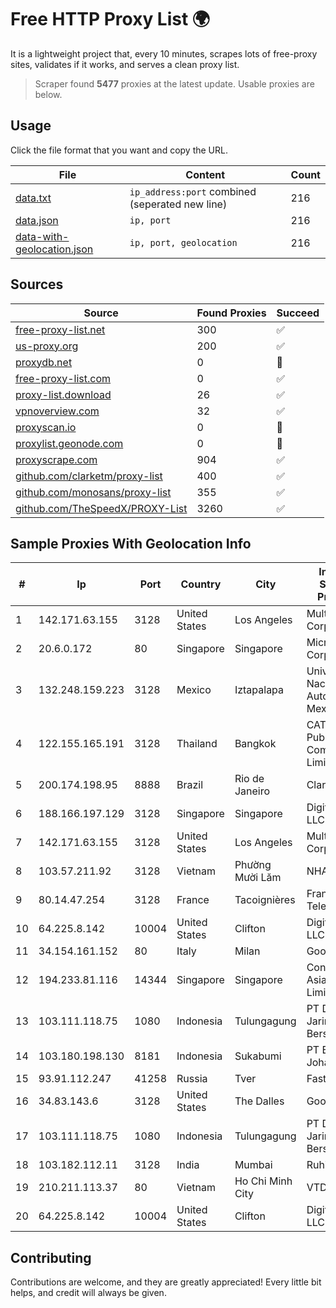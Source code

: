 
# Free HTTP Proxy List 🌍

It is a lightweight project that, every 10 minutes, scrapes lots of free-proxy sites, validates if it works, and serves a clean proxy list.


> Scraper found **5477** proxies at the latest update. Usable proxies are below.

## Usage

Click the file format that you want and copy the URL.


|File|Content|Count|
|----|-------|-----|
|[data.txt](https://raw.githubusercontent.com/themiralay/Proxy-List-World/master/data.txt)|`ip_address:port` combined (seperated new line)|216|
|[data.json](https://raw.githubusercontent.com/themiralay/Proxy-List-World/master/data.json)|`ip, port`|216|
|[data-with-geolocation.json](https://raw.githubusercontent.com/themiralay/Proxy-List-World/master/data-with-geolocation.json)|`ip, port, geolocation`|216|

## Sources

|Source|Found Proxies|Succeed|
|------|-------------|-------|
|[free-proxy-list.net](https://free-proxy-list.net)|300|✅|
|[us-proxy.org](https://www.us-proxy.org)|200|✅|
|[proxydb.net](http://proxydb.net)|0|🚫|
|[free-proxy-list.com](https://free-proxy-list.com/?page=&port=&type%5B%5D=http&type%5B%5D=https&up_time=0&search=Search)|0|✅|
|[proxy-list.download](https://www.proxy-list.download/HTTP)|26|✅|
|[vpnoverview.com](https://vpnoverview.com/privacy/anonymous-browsing/free-proxy-servers)|32|✅|
|[proxyscan.io](https://www.proxyscan.io)|0|🚫|
|[proxylist.geonode.com](https://proxylist.geonode.com/api/proxy-list?limit=300&page=1&sort_by=lastChecked&sort_type=desc&protocols=http,https)|0|🚫|
|[proxyscrape.com](https://api.proxyscrape.com/v2/?request=displayproxies&protocol=http&timeout=10000&country=all&ssl=all&anonymity=all)|904|✅|
|[github.com/clarketm/proxy-list](https://raw.githubusercontent.com/clarketm/proxy-list/master/proxy-list-raw.txt)|400|✅|
|[github.com/monosans/proxy-list](https://raw.githubusercontent.com/monosans/proxy-list/main/proxies/http.txt)|355|✅|
|[github.com/TheSpeedX/PROXY-List](https://raw.githubusercontent.com/TheSpeedX/PROXY-List/master/http.txt)|3260|✅|


## Sample Proxies With Geolocation Info

|#|Ip|Port|Country|City|Internet Service Provider|
|-|--|----|-------|----|-------------------------|
|1|142.171.63.155|3128|United States|Los Angeles|Multacom Corporation|
|2|20.6.0.172|80|Singapore|Singapore|Microsoft Corporation|
|3|132.248.159.223|3128|Mexico|Iztapalapa|Universidad Nacional Autonoma de Mexico|
|4|122.155.165.191|3128|Thailand|Bangkok|CAT Telecom Public Company Limited|
|5|200.174.198.95|8888|Brazil|Rio de Janeiro|Claro S.A|
|6|188.166.197.129|3128|Singapore|Singapore|DigitalOcean, LLC|
|7|142.171.63.155|3128|United States|Los Angeles|Multacom Corporation|
|8|103.57.211.92|3128|Vietnam|Phường Mười Lăm|NHANHOA|
|9|80.14.47.254|3128|France|Tacoignières|France Telecom|
|10|64.225.8.142|10004|United States|Clifton|DigitalOcean, LLC|
|11|34.154.161.152|80|Italy|Milan|Google LLC|
|12|194.233.81.116|14344|Singapore|Singapore|Contabo Asia Private Limited|
|13|103.111.118.75|1080|Indonesia|Tulungagung|PT Dimensi Jaringan Bersinar|
|14|103.180.198.130|8181|Indonesia|Sukabumi|PT Bentang Johar Awal|
|15|93.91.112.247|41258|Russia|Tver|Fast Link Ltd.|
|16|34.83.143.6|3128|United States|The Dalles|Google LLC|
|17|103.111.118.75|1080|Indonesia|Tulungagung|PT Dimensi Jaringan Bersinar|
|18|103.182.112.11|3128|India|Mumbai|Ruhi Infotech|
|19|210.211.113.37|80|Vietnam|Ho Chi Minh City|VTDC|
|20|64.225.8.142|10004|United States|Clifton|DigitalOcean, LLC|



## Contributing

Contributions are welcome, and they are greatly appreciated! Every
little bit helps, and credit will always be given.

